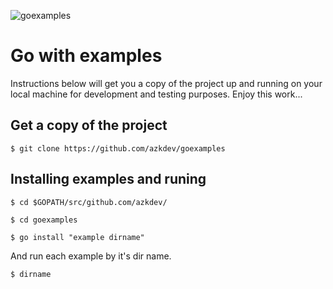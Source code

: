 ![goexamples](http://i.imgur.com/HkN2lB4.png)
# Go with examples

Instructions below will get you a copy of the project up and running on your local machine for development and testing purposes. Enjoy this work...

## Get a copy of the project

```
$ git clone https://github.com/azkdev/goexamples
```

## Installing examples and runing

```
$ cd $GOPATH/src/github.com/azkdev/
```
```
$ cd goexamples
```
```
$ go install "example dirname"
```

And run each example by it's dir name.

```
$ dirname
```